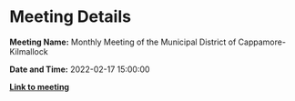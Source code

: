 # Meeting Details

**Meeting Name:** Monthly Meeting of the Municipal District of Cappamore-Kilmallock

**Date and Time:** 2022-02-17 15:00:00

**<a href="https://www.limerick.ie/council/whats-on/monthly-meeting-municipal-district-cappamore-kilmallock-79" target="_blank">Link to meeting</a>**
